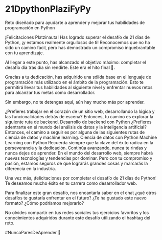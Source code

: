 # 21DpythonPlaziFyPy
Reto diseñado para ayudarte a aprender y mejorar tus habilidades de programación en Python 

¡Felicitaciones Platzinauta! Has logrado superar el desafío de 21 días de Python, ¡y estamos realmente orgullosos de ti! Reconocemos que no ha sido un camino fácil, pero has demostrado un compromiso inquebrantable con tu aprendizaje.

Al llegar a este punto, has alcanzado el objetivo máximo: completar el desafío día tras día sin rendirte. Este era el hito final 💚.

Gracias a tu dedicación, has adquirido una sólida base en el lenguaje de programación más utilizado en el ámbito de la programación. Esto te permitirá llevar tus habilidades al siguiente nivel y enfrentar nuevos retos para alcanzar tus metas como desarrollador.

Sin embargo, no te detengas aquí, aún hay mucho más por aprender.

¿Prefieres trabajar en el corazón de un sitio web, desarrollando la lógica y las funcionalidades detrás de escena? Entonces, tu camino es explorar la siguiente ruta de backend.
Desarrollo de backend con Python
¿Prefieres adentrarte en el mundo del análisis de datos y la inteligencia artificial? Entonces, el camino a seguir es por alguna de las siguientes rutas de ciencia de datos y machine learning.
Ciencia de datos con Python
Machine Learning con Python
Recuerda siempre que la clave del éxito radica en la perseverancia y la dedicación. Continúa avanzando, nunca te rindas y nunca dejes de aprender. En el mundo del desarrollo web, siempre habrá nuevas tecnologías y tendencias por dominar. Pero con tu compromiso y pasión, estamos seguros de que lograrás grandes cosas y marcarás la diferencia en la industria.

Una vez más, ¡felicitaciones por completar el desafío de 21 días de Python! Te deseamos mucho éxito en tu carrera como desarrollador web.

Para finalizar este gran desafío, nos encantaría saber en el chat ¿qué otros desafíos te gustaría enfrentar en el futuro? ¿Te ha gustado este nuevo formato? ¿Cómo podríamos mejorarlo?

No olvides compartir en tus redes sociales tus ejercicios favoritos y los conocimientos adquiridos durante este desafío utilizando el hashtag del reto.

#NuncaParesDeAprender 💚

